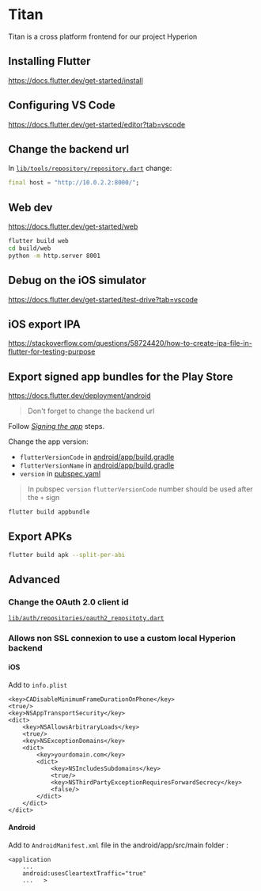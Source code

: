 # Titan

Titan is a cross platform frontend for our project Hyperion

## Installing Flutter

<https://docs.flutter.dev/get-started/install>

## Configuring VS Code

<https://docs.flutter.dev/get-started/editor?tab=vscode>

## Change the backend url

In [`lib/tools/repository/repository.dart`](./lib/tools/repository/repository.dart) change:

```dart
final host = "http://10.0.2.2:8000/";
```

## Web dev

<https://docs.flutter.dev/get-started/web>

```bash
flutter build web
cd build/web
python -m http.server 8001
```

## Debug on the iOS simulator

<https://docs.flutter.dev/get-started/test-drive?tab=vscode>

## iOS export IPA

<https://stackoverflow.com/questions/58724420/how-to-create-ipa-file-in-flutter-for-testing-purpose>

## Export signed app bundles for the Play Store

<https://docs.flutter.dev/deployment/android>

> Don't forget to change the backend url

Follow [_Signing the app_](https://docs.flutter.dev/deployment/android#signing-the-app) steps.

Change the app version:

- `flutterVersionCode` in [android/app/build.gradle](./android/app/build.gradle)
- `flutterVersionName` in [android/app/build.gradle](./android/app/build.gradle)
- `version` in [pubspec.yaml](./pubspec.yaml)

> In pubspec `version` `flutterVersionCode` number should be used after the `+` sign

```bash
flutter build appbundle
```

## Export APKs

```bash
flutter build apk --split-per-abi
```

## Advanced

### Change the OAuth 2.0 client id

[`lib/auth/repositories/oauth2_repositoty.dart`](./lib/auth/repositories/oauth2_repositoty.dart)

### Allows non SSL connexion to use a custom local Hyperion backend

#### iOS

Add to `info.plist`

```
<key>CADisableMinimumFrameDurationOnPhone</key>
<true/>
<key>NSAppTransportSecurity</key>
<dict>
	<key>NSAllowsArbitraryLoads</key>
	<true/>
	<key>NSExceptionDomains</key>
	<dict>
		<key>yourdomain.com</key>
		<dict>
			<key>NSIncludesSubdomains</key>
			<true/>
			<key>NSThirdPartyExceptionRequiresForwardSecrecy</key>
			<false/>
		</dict>
	</dict>
</dict>
```

#### Android

Add to `AndroidManifest.xml` file in the android/app/src/main folder :

```
<application
    ...
    android:usesCleartextTraffic="true"
    ...   >
```
